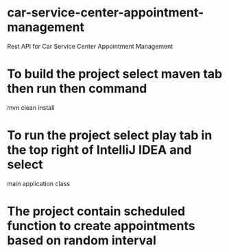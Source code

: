 # car-service-center-appointment-management
Rest API for Car Service Center Appointment Management 


# To build the project select maven tab then run then command
mvn clean install

# To run the project select play tab in the top right of IntelliJ IDEA and select
main application class


# The project contain scheduled function to create appointments based on random interval

